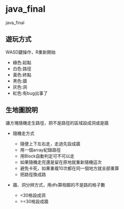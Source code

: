 # java_final
java_final

## 遊玩方式

WASD鍵操作，R重新開始
* 綠色:起點
* 白色:路徑
* 黃色:終點
* 黑色:牆
* 灰色:洞
* 紅色:有bug出事了


## 生地圖說明

讓方塊隨機走生路徑，把不是路徑的區域設成洞或是牆

* 隨機走方式
  * 隨便上下左右走，走過先設成牆
  * 用一個array紀錄路徑
  * 用Block自動判定可不可以走
  * 如果隨機走完還是留在原地就重新隨機這次
  * 避免卡死，如果重複10次都在同一個地方就全部重算
  * 把路徑換成路

* 牆、洞分辨方式，用dfs算相鄰的不是路的格子數
  * <30格設成洞
  * \>=30格設成牆
